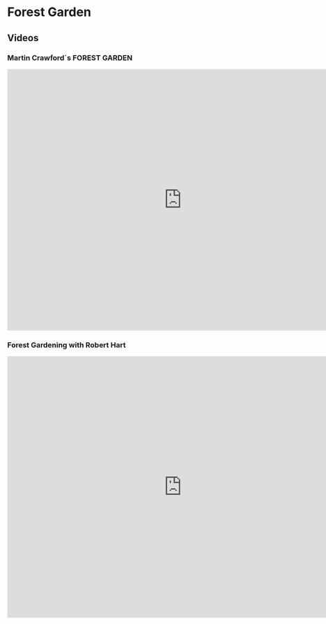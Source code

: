 # Forest Garden

## Videos

### Martin Crawford´s FOREST GARDEN

<iframe width="800" height="600" src="https://www.youtube.com/embed/GFbcn06h8w4" frameborder="0" allow="accelerometer; autoplay; encrypted-media; gyroscope; picture-in-picture" allowfullscreen></iframe>


### Forest Gardening with Robert Hart 

<iframe width="800" height="600" src="https://www.youtube.com/embed/IBQCKK4sLhg" frameborder="0" allow="accelerometer; autoplay; encrypted-media; gyroscope; picture-in-picture" allowfullscreen></iframe>

